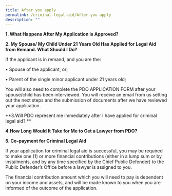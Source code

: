 ```yaml
---
title: After you apply
permalink: /criminal-legal-aid/After-you-apply
description: ""
---
```

**1. What Happens After My Application is Approved?**

**2. My Spouse/ My Child Under 21 Years Old Has Applied for Legal Aid from Remand. What Should I Do?**

If the applicant is in remand, and you are the:

•	Spouse of the applicant, or;

•	Parent of the single minor applicant under 21 years old;

You will also need to complete the PDO APPLICATION FORM after your spouse/child has been interviewed. You will receive an email from us setting out the next steps and the submission of documents after we have reviewed your application.

**3.Will PDO represent me immediately after I have applied for criminal legal aid? **

**4.How Long Would It Take for Me to Get a Lawyer from PDO?**

**5. Co-payment for Criminal Legal Aid**

If your application for criminal legal aid is successful, you may be required to make one (1) or more financial contributions (either in a lump sum or by instalments, and by any time specified by the Chief Public Defender) to the Public Defender’s Office before a lawyer is assigned to you. 

The financial contribution amount which you will need to pay is dependent on your income and assets, and will be made known to you when you are informed of the outcome of the application.  



